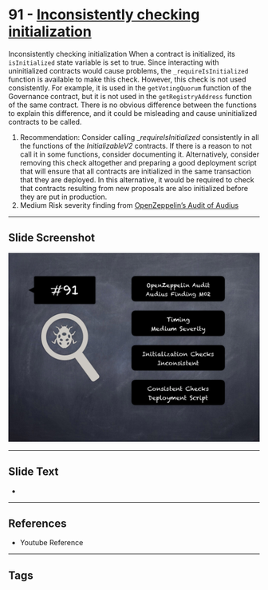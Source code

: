 
# 91 - [Inconsistently checking initialization](./Inconsistently%20checking%20initialization.md)

Inconsistently checking initialization When a contract is initialized, its `isInitialized` state variable is set to true. Since interacting with uninitialized contracts would cause problems, the `_requireIsInitialized` function is available to make this check. However, this check is not used consistently. For example, it is used in the `getVotingQuorum` function of the Governance contract, but it is not used in the `getRegistryAddress` function of the same contract. There is no obvious difference between the functions to explain this difference, and it could be misleading and cause uninitialized contracts to be called.


1.  Recommendation: Consider calling __requireIsInitialized_ consistently in all the functions of the _InitializableV2_ contracts. If there is a reason to not call it in some functions, consider documenting it. Alternatively, consider removing this check altogether and preparing a good deployment script that will ensure that all contracts are initialized in the same transaction that they are deployed. In this alternative, it would be required to check that contracts resulting from new proposals are also initialized before they are put in production.
2.  Medium Risk severity finding from [OpenZeppelin’s Audit of Audius](https://blog.openzeppelin.com/audius-contracts-audit/#medium)


___
## Slide Screenshot
![091.png](../../images/7.%20Audit%20Findings%20101/091.png)
___
## Slide Text
- 
___
## References
- Youtube Reference
___
## Tags
